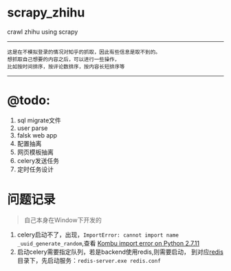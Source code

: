 # scrapy_zhihu
crawl zhihu using scrapy

***

```
这是在不模拟登录的情况对知乎的抓取，因此有些信息是取不到的。
想抓取自己想要的内容之后，可以进行一些操作，
比如按时间排序，按评论数排序，按内容长短排序等
```

***

# @todo:
1. sql migrate文件
2. user parse
3. falsk web app
4. 配置抽离
5. 网页模板抽离
6. celery发送任务
7. 定时任务设计

# 问题记录
> 自己本身在Window下开发的

1. celery启动不了，出现，`ImportError: cannot import name _uuid_generate_random`,查看
[Kombu import error on Python 2.7.11](https://github.com/celery/kombu/issues/545)
2. 启动celery需要指定队列，若是backend使用redis,则需要启动，
到对应[redis](https://github.com/re757575/myHubot/tree/master/redis-2.4.5-win32-win64)目录下，先启动服务：`redis-server.exe redis.conf`
